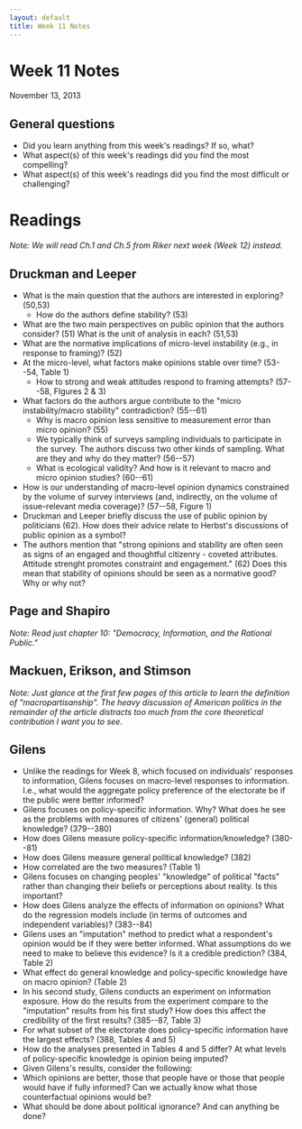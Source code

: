 ```yaml
---
layout: default
title: Week 11 Notes
---
```


# Week 11 Notes #
November 13, 2013

## General questions ##
* Did you learn anything from this week's readings? If so, what?
* What aspect(s) of this week's readings did you find the most compelling?
* What aspect(s) of this week's readings did you find the most difficult or challenging?


# Readings #

*Note: We will read Ch.1 and Ch.5 from Riker next week (Week 12) instead.*

## Druckman and Leeper ##
* What is the main question that the authors are interested in exploring? (50,53)
  * How do the authors define stability? (53)
* What are the two main perspectives on public opinion that the authors consider? (51) What is the unit of analysis in each? (51,53)
* What are the normative implications of micro-level instability (e.g., in response to framing)? (52)
* At the micro-level, what factors make opinions stable over time? (53--54, Table 1)
  * How to strong and weak attitudes respond to framing attempts? (57--58, FIgures 2 & 3)
* What factors do the authors argue contribute to the "micro instability/macro stability" contradiction? (55--61)
  * Why is macro opinion less sensitive to measurement error than micro opinion? (55)
  * We typically think of surveys sampling individuals to participate in the survey. The authors discuss two other kinds of sampling. What are they and why do they matter? (56--57)
  * What is ecological validity? And how is it relevant to macro and micro opinion studies? (60--61)
* How is our understanding of macro-level opinion dynamics constrained by the volume of survey interviews (and, indirectly, on the volume of issue-relevant media coverage)? (57--58, Figure 1)
* Druckman and Leeper briefly discuss the use of public opinion by politicians (62). How does their advice relate to Herbst's discussions of public opinion as a symbol?
* The authors mention that "strong opinions and stability are often seen as signs of an engaged and thoughtful citizenry - coveted attributes. Attitude strenght promotes constraint and engagement." (62) Does this mean that stability of opinions should be seen as a normative good? Why or why not?


## Page and Shapiro ##
*Note: Read just chapter 10: "Democracy, Information, and the Rational Public."*


## Mackuen, Erikson, and Stimson ##
*Note: Just glance at the first few pages of this article to learn the definition of "macropartisanship". The heavy discussion of American politics in the remainder of the article distracts too much from the core theoretical contribution I want you to see.*

## Gilens ##
* Unlike the readings for Week 8, which focused on individuals' responses to information, Gilens focuses on macro-level responses to information. I.e., what would the aggregate policy preference of the electorate be if the public were better informed?
* Gilens focuses on policy-specific information. Why? What does he see as the problems with measures of citizens' (general) political knowledge? (379--380)
 * How does Gilens measure policy-specific information/knowledge? (380--81)
 * How does Gilens measure general political knowledge? (382)
 * How correlated are the two measures? (Table 1)
* Gilens focuses on changing peoples' "knowledge" of political "facts" rather than changing their beliefs or perceptions about reality. Is this important?
* How does Gilens analyze the effects of information on opinions? What do the regression models include (in terms of outcomes and independent variables)? (383--84)
* Gilens uses an "imputation" method to predict what a respondent's opinion would be if they were better informed. What assumptions do we need to make to believe this evidence? Is it a credible prediction? (384, Table 2)
* What effect do general knowledge and policy-specific knowledge have on macro opinion? (Table 2)
* In his second study, Gilens conducts an experiment on information exposure. How do the results from the experiment compare to the "imputation" results from his first study? How does this affect the credibility of the first results? (385--87, Table 3)
* For what subset of the electorate does policy-specific information have the largest effects? (388, Tables 4 and 5)
 * How do the analyses presented in Tables 4 and 5 differ? At what levels of policy-specific knowledge is opinion being imputed?
* Given Gilens's results, consider the following:
 * Which opinions are better, those that people have or those that people would have if fully informed? Can we actually know what those counterfactual opinions would be?
 * What should be done about political ignorance? And can anything be done?

